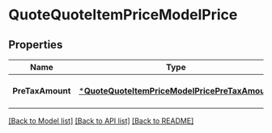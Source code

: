 # QuoteQuoteItemPriceModelPrice

## Properties
Name | Type | Description | Notes
------------ | ------------- | ------------- | -------------
**PreTaxAmount** | [***QuoteQuoteItemPriceModelPricePreTaxAmount**](quoteQuoteItemPriceModel_price_preTaxAmount.md) |  | [optional] [default to null]

[[Back to Model list]](../README.md#documentation-for-models) [[Back to API list]](../README.md#documentation-for-api-endpoints) [[Back to README]](../README.md)

